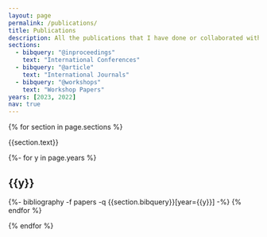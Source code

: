 ```yaml
---
layout: page
permalink: /publications/
title: Publications
description: All the publications that I have done or collaborated with. (†:Equal contribution)
sections:
  - bibquery: "@inproceedings"
    text: "International Conferences"
  - bibquery: "@article"
    text: "International Journals"
  - bibquery: "@workshops"
    text: "Workshop Papers"
years: [2023, 2022]
nav: true
---
```

<!-- _pages/publications.md -->

<div class="publications">

{% for section in page.sections %}

  <a id="{{section.text}}"></a>
  <p class="bibtitle">{{section.text}}</p>

  {%- for y in page.years %}
    <h2 class="year">{{y}}</h2>
    {%- bibliography -f papers -q {{section.bibquery}}[year={{y}}] -%}
  {% endfor %}

{% endfor %}

</div>